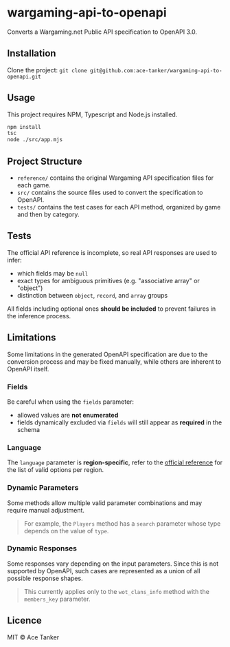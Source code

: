# wargaming-api-to-openapi
Converts a Wargaming.net Public API specification to OpenAPI 3.0.
## Installation
Clone the project: `git clone git@github.com:ace-tanker/wargaming-api-to-openapi.git`
## Usage
This project requires NPM, Typescript and Node.js installed.
```sh
npm install
tsc
node ./src/app.mjs
```
## Project Structure
- `reference/` contains the original Wargaming API specification files for each game.
- `src/` contains the source files used to convert the specification to OpenAPI.
- `tests/` contains the test cases for each API method, organized by game and then by category.
## Tests
The official API reference is incomplete, so real API responses are used to infer:
- which fields may be `null`
- exact types for ambiguous primitives (e.g. "associative array" or "object")
- distinction between `object`, `record`, and `array` groups

All fields including optional ones **should be included** to prevent failures in the inference process.
## Limitations
Some limitations in the generated OpenAPI specification are due to the conversion process and may be fixed manually, while others are inherent to OpenAPI itself.
### Fields
Be careful when using the `fields` parameter:
- allowed values are **not enumerated**
- fields dynamically excluded via `fields` will still appear as **required** in the schema
### Language
The `language` parameter is **region-specific**, refer to the [official reference](https://developers.wargaming.net/reference/) for the list of valid options per region.
### Dynamic Parameters
Some methods allow multiple valid parameter combinations and may require manual adjustment.
> For example, the `Players` method has a `search` parameter whose type depends on the value of `type`.
### Dynamic Responses
Some responses vary depending on the input parameters. Since this is not supported by OpenAPI, such cases are represented as a union of all possible response shapes.
> This currently applies only to the `wot_clans_info` method with the `members_key` parameter.
## Licence
MIT © Ace Tanker
